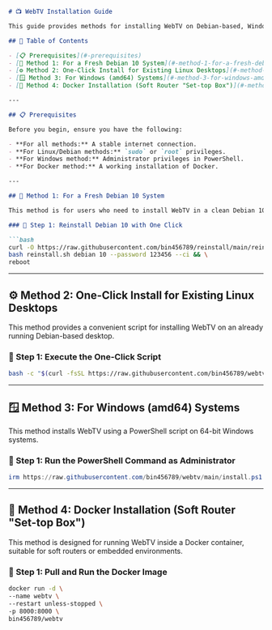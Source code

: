 ````markdown
# 📺 WebTV Installation Guide

This guide provides methods for installing WebTV on Debian-based, Windows, and Docker systems.

## 📑 Table of Contents

- [📋 Prerequisites](#-prerequisites)
- [🐧 Method 1: For a Fresh Debian 10 System](#-method-1-for-a-fresh-debian-10-system)
- [⚙️ Method 2: One-Click Install for Existing Linux Desktops](#-method-2-one-click-install-for-existing-linux-desktops)
- [🪟 Method 3: For Windows (amd64) Systems](#-method-3-for-windows-amd64-systems)
- [🐳 Method 4: Docker Installation (Soft Router "Set-top Box")](#-method-4-docker-installation-soft-router-set-top-box)

---

## 📋 Prerequisites

Before you begin, ensure you have the following:

- **For all methods:** A stable internet connection.  
- **For Linux/Debian methods:** `sudo` or `root` privileges.  
- **For Windows method:** Administrator privileges in PowerShell.  
- **For Docker method:** A working installation of Docker.

---

## 🐧 Method 1: For a Fresh Debian 10 System

This method is for users who need to install WebTV in a clean Debian 10 environment.

### 🔧 Step 1: Reinstall Debian 10 with One Click

```bash
curl -O https://raw.githubusercontent.com/bin456789/reinstall/main/reinstall.sh && \
bash reinstall.sh debian 10 --password 123456 --ci && \
reboot
````

---

## ⚙️ Method 2: One-Click Install for Existing Linux Desktops

This method provides a convenient script for installing WebTV on an already running Debian-based desktop.

### 🔧 Step 1: Execute the One-Click Script

```bash
bash -c "$(curl -fsSL https://raw.githubusercontent.com/bin456789/webtv/main/install.sh)"
```

---

## 🪟 Method 3: For Windows (amd64) Systems

This method installs WebTV using a PowerShell script on 64-bit Windows systems.

### 🔧 Step 1: Run the PowerShell Command as Administrator

```powershell
irm https://raw.githubusercontent.com/bin456789/webtv/main/install.ps1 | iex
```

---

## 🐳 Method 4: Docker Installation (Soft Router "Set-top Box")

This method is designed for running WebTV inside a Docker container, suitable for soft routers or embedded environments.

### 🔧 Step 1: Pull and Run the Docker Image

```bash
docker run -d \
--name webtv \
--restart unless-stopped \
-p 8000:8000 \
bin456789/webtv
```

```
```
